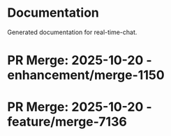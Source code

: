 # Documentation

Generated documentation for real-time-chat.

# PR Merge: 2025-10-20 - enhancement/merge-1150

# PR Merge: 2025-10-20 - feature/merge-7136
